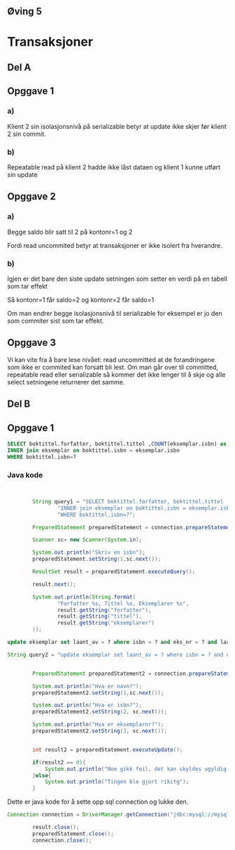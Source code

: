 ## Øving 5
# Transaksjoner


## Del A

## Opggave 1
### a)
 Klient 2 sin isolasjonsnivå på serializable betyr at update ikke skjer før klient 2 sin commit.

### b)
 Repeatable read på klient 2 hadde ikke låst dataen og klient 1 kunne utført sin update

## Opggave 2
### a)
Begge saldo blir satt til 2 på kontonr=1 og 2


Fordi read uncommited betyr at transaksjoner er ikke isolert fra hverandre.

### b)
Igjen er det bare den siste update setningen som setter en verdi på en tabell som tar effekt

Så kontonr=1 får saldo=2 og kontonr=2 får saldo=1

Om man endrer begge isolasjonsnivå til serializable for eksempel er jo den som commiter sist som tar effekt.

## Opggave 3

Vi kan vite fra å bare lese nivået: read uncommitted at de forandringene som ikke er commited kan forsatt bli lest. Om man går over til committed, repeatable read eller serializable så kommer det ikke lenger til å skje og alle select setningene returnerer det samme.


## Del B

## Opggave 1


```sql
SELECT boktittel.forfatter, boktittel.tittel ,COUNT(eksemplar.isbn) as eksemplarer FROM `boktittel`
INNER join eksemplar on boktittel.isbn = eksemplar.isbn
WHERE boktittel.isbn=?

```

### Java kode

```java


        String query1 = "SELECT boktittel.forfatter, boktittel.tittel ,COUNT(eksemplar.isbn) as eksemplarer FROM `boktittel`\n" +
                "INNER join eksemplar on boktittel.isbn = eksemplar.isbn\n" +
                "WHERE boktittel.isbn=?";

        PreparedStatement preparedStatement = connection.prepareStatement(query1);

        Scanner sc= new Scanner(System.in);

        System.out.println("Skriv en isbn");
        preparedStatement.setString(1,sc.next());

        ResultSet result = preparedStatement.executeQuery();

        result.next();

        System.out.println(String.format(
                "Forfatter %s, Tittel %s, Eksemplarer %s",
                result.getString("forfatter"),
                result.getString("tittel"),
                result.getString("eksemplarer")
        ));
```



```sql
update eksemplar set laant_av = ? where isbn = ? and eks_nr = ? and laant_av is null;
```

```java
String query2 = "update eksemplar set laant_av = ? where isbn = ? and eks_nr = ? and laant_av is null";


        PreparedStatement preparedStatement2 = connection.prepareStatement(query2);

        System.out.println("Hva er navn?");
        preparedStatement2.setString(1,sc.next());

        System.out.println("Hva er isbn?");
        preparedStatement2.setString(2, sc.next());

        System.out.println("Hva er eksemplarnr?");
        preparedStatement2.setString(3, sc.next());


        int result2 = preparedStatement.executeUpdate();

        if(result2 == 0){
            System.out.println("Noe gikk feil, det kan skyldes ugyldig isbn, ugyldig eksemplarnr eller at eksemplaret allerede er utlånt.");
        }else{
            System.out.println("Tingen ble gjort rikitg");
        }
```

Dette er java kode for å sette opp sql connection og lukke den.
```java
Connection connection = DriverManager.getConnection("jdbc:mysql://mysql.stud.idi.ntnu.no:3306/jesperfh?user=jesperfh&password=------");

        result.close();
        preparedStatement.close();
        connection.close();
```